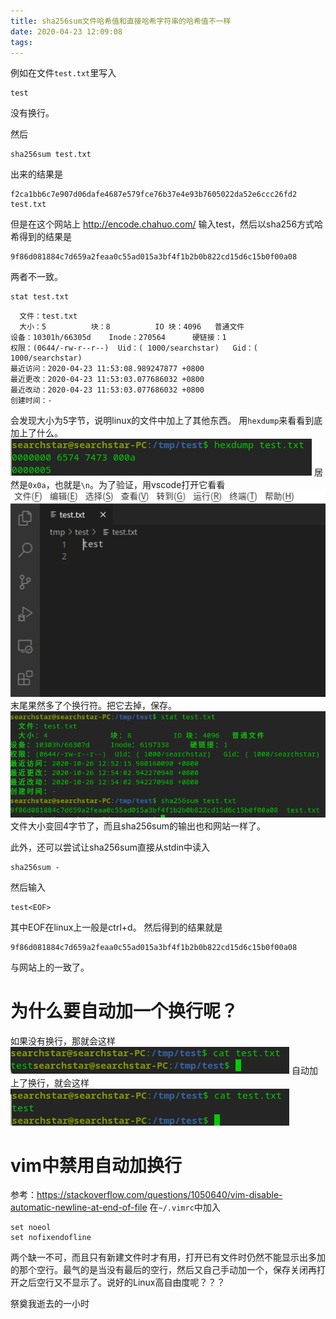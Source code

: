 ```yaml
---
title: sha256sum文件哈希值和直接哈希字符串的哈希值不一样
date: 2020-04-23 12:09:08
tags:
---
```


例如在文件`test.txt`里写入
```
test
```
没有换行。

然后
```shell
sha256sum test.txt
```
出来的结果是
```
f2ca1bb6c7e907d06dafe4687e579fce76b37e4e93b7605022da52e6ccc26fd2  test.txt
```
但是在这个网站上
<http://encode.chahuo.com/>
输入test，然后以sha256方式哈希得到的结果是
```
9f86d081884c7d659a2feaa0c55ad015a3bf4f1b2b0b822cd15d6c15b0f00a08
```
两者不一致。
```shell
stat test.txt
```
```
  文件：test.txt
  大小：5         	块：8          IO 块：4096   普通文件
设备：10301h/66305d	Inode：270564      硬链接：1
权限：(0644/-rw-r--r--)  Uid：( 1000/searchstar)   Gid：( 1000/searchstar)
最近访问：2020-04-23 11:53:08.989247877 +0800
最近更改：2020-04-23 11:53:03.077686032 +0800
最近改动：2020-04-23 11:53:03.077686032 +0800
创建时间：-
```
会发现大小为5字节，说明linux的文件中加上了其他东西。
用`hexdump`来看看到底加上了什么。
![在这里插入图片描述](sha256sum文件哈希值和直接哈希字符串的哈希值不一样/20201026125233724.png)
居然是`0x0a`，也就是`\n`。为了验证，用vscode打开它看看
![在这里插入图片描述](sha256sum文件哈希值和直接哈希字符串的哈希值不一样/20201026125339199.png)
末尾果然多了个换行符。把它去掉，保存。
![在这里插入图片描述](sha256sum文件哈希值和直接哈希字符串的哈希值不一样/20201026125504958.png)
文件大小变回4字节了，而且sha256sum的输出也和网站一样了。


此外，还可以尝试让sha256sum直接从stdin中读入
```shell
sha256sum -
```
然后输入
```
test<EOF>
```
其中EOF在linux上一般是ctrl+d。
然后得到的结果就是
```
9f86d081884c7d659a2feaa0c55ad015a3bf4f1b2b0b822cd15d6c15b0f00a08
```
与网站上的一致了。

# 为什么要自动加一个换行呢？
如果没有换行，那就会这样
![在这里插入图片描述](sha256sum文件哈希值和直接哈希字符串的哈希值不一样/20201026130233725.png)
自动加上了换行，就会这样
![在这里插入图片描述](sha256sum文件哈希值和直接哈希字符串的哈希值不一样/20201026130258521.png)

# vim中禁用自动加换行
参考：<https://stackoverflow.com/questions/1050640/vim-disable-automatic-newline-at-end-of-file>
在`~/.vimrc`中加入
```
set noeol
set nofixendofline
```
两个缺一不可，而且只有新建文件时才有用，打开已有文件时仍然不能显示出多加的那个空行。最气的是当没有最后的空行，然后又自己手动加一个，保存关闭再打开之后空行又不显示了。说好的Linux高自由度呢？？？

祭奠我逝去的一小时
